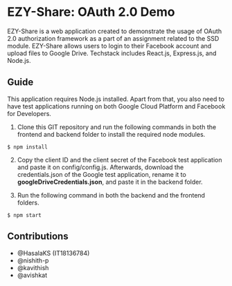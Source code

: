 # EZY-Share: OAuth 2.0 Demo

EZY-Share is a web application created to demonstrate the usage of OAuth 2.0 authorization framework as a part of an assignment related to the SSD module. EZY-Share allows users to login to their Facebook account and upload files to Google Drive. Techstack includes React.js, Express.js, and Node.js. 

## Guide

This application requires Node.js installed. Apart from that, you also need to have test applications running on both Google Cloud Platform and Facebook for Developers. 

1. Clone this GIT repository and run the following commands in both the frontend and backend folder to install the required node modules. 

```
$ npm install
```

2. Copy the client ID and the client secret of the Facebook test application and paste it on config/config.js. Afterwards, download the credentials.json of the Google test application, rename it to **googleDriveCredentials.json**, and paste it in the backend folder. 

3. Run the following command in both the backend and the frontend folders.

```
$ npm start
```

## Contributions

- @HasalaKS (IT18136784)
- @nishith-p
- @kavithish
- @avishkat
